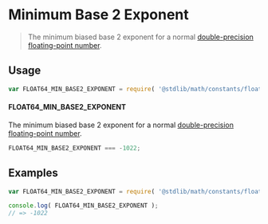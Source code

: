 # Minimum Base 2 Exponent

> The minimum biased base 2 exponent for a normal [double-precision floating-point number][ieee754].

<section class="usage">

## Usage

``` javascript
var FLOAT64_MIN_BASE2_EXPONENT = require( '@stdlib/math/constants/float64-min-base2-exponent' );
```

#### FLOAT64_MIN_BASE2_EXPONENT

The minimum biased base 2 exponent for a normal [double-precision floating-point number][ieee754].

``` javascript
FLOAT64_MIN_BASE2_EXPONENT === -1022;
```

<!-- </usage> -->


<section class="examples">

## Examples

<!-- TODO: better example -->

``` javascript
var FLOAT64_MIN_BASE2_EXPONENT = require( '@stdlib/math/constants/float64-min-base2-exponent' );

console.log( FLOAT64_MIN_BASE2_EXPONENT );
// => -1022
```

<!-- </examples> -->


<section class="links">

[ieee754]: https://en.wikipedia.org/wiki/IEEE_754-1985

<!-- </links> -->
